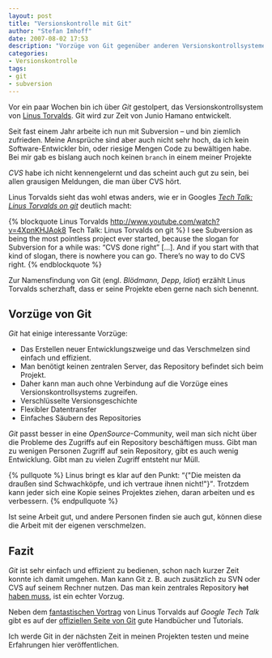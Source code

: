 ```yaml
---
layout: post
title: "Versionskontrolle mit Git"
author: "Stefan Imhoff"
date: 2007-08-02 17:53
description: "Vorzüge von Git gegenüber anderen Versionskontrollsystemen."
categories:
- Versionskontrolle
tags:
- git
- subversion
---
```


Vor ein paar Wochen bin ich über *Git* gestolpert, das Versionskontrollsystem von [Linus Torvalds](http://en.wikipedia.org/wiki/Linus_Torvalds "Linus Torvalds - Wikipedia, the free encyclopedia"). Git wird zur Zeit von Junio Hamano entwickelt.

Seit fast einem Jahr arbeite ich nun mit Subversion – und bin ziemlich zufrieden. Meine Ansprüche sind aber auch nicht sehr hoch, da ich kein Software-Entwickler bin, oder riesige Mengen Code zu bewältigen habe. Bei mir gab es bislang auch noch keinen `branch` in einem meiner Projekte

*CVS* habe ich nicht kennengelernt und das scheint auch gut zu sein, bei allen grausigen Meldungen, die man über CVS hört.

Linus Torvalds sieht das wohl etwas anders, wie er in Googles <cite>[Tech Talk: Linus Torvalds on git](http://www.youtube.com/watch?v=4XpnKHJAok8)</cite> deutlich macht:

{% blockquote Linus Torvalds http://www.youtube.com/watch?v=4XpnKHJAok8 Tech Talk: Linus Torvalds on git %}
I see Subversion as being the most pointless project ever started, because the slogan for Subversion for a while was: <q lang="en">CVS done right</q> […]. And if you start with that kind of slogan, there is nowhere you can go. There’s no way to do CVS right.
{% endblockquote %}

Zur Namensfindung von Git (engl. <em>Blödmann, Depp, Idiot</em>) erzählt Linus Torvalds scherzhaft, dass er seine Projekte eben gerne nach sich benennt.

## Vorzüge von Git

*Git* hat einige interessante Vorzüge:

* Das Erstellen neuer Entwicklungszweige und das Verschmelzen sind einfach und effizient.
* Man benötigt keinen zentralen Server, das Repository befindet sich beim Projekt.
* Daher kann man auch ohne Verbindung auf die Vorzüge eines Versionskontrollsystems zugreifen.
* Verschlüsselte Versionsgeschichte
* Flexibler Datentransfer
* Einfaches Säubern des Repositories

*Git* passt besser in eine *OpenSource*-Community, weil man sich nicht über die Probleme des Zugriffs auf ein Repository beschäftigen muss.
Gibt man zu wenigen Personen Zugriff auf sein Repository, gibt es auch wenig Entwicklung. Gibt man zu vielen Zugriff entsteht nur Müll.

{% pullquote %}
Linus bringt es klar auf den Punkt: <q>{"Die meisten da draußen sind Schwachköpfe, und ich vertraue ihnen nicht!"}</q>. Trotzdem kann jeder sich eine Kopie seines Projektes ziehen, daran arbeiten und es verbessern.
{% endpullquote %}

Ist seine Arbeit gut, und andere Personen finden sie auch gut, können diese die Arbeit mit der eigenen verschmelzen.

## Fazit

*Git* ist sehr einfach und effizient zu bedienen, schon nach kurzer Zeit konnte ich damit umgehen. Man kann Git z. B. auch zusätzlich zu SVN oder CVS auf seinem Rechner nutzen. Das man kein zentrales Repository <del>hat</del> <ins>haben muss</ins>, ist ein echter Vorzug.

Neben dem [fantastischen Vortrag](http://www.youtube.com/watch?v=4XpnKHJAok8) von Linus Torvalds auf *Google Tech Talk* gibt es auf der [offiziellen Seite von Git](http://git-scm.com/) gute Handbücher und Tutorials.

Ich werde Git in der nächsten Zeit in meinen Projekten testen und meine Erfahrungen hier veröffentlichen.
